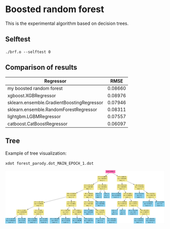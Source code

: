 # Boosted random forest

This is the experimental algorithm based on decision trees.

## Selftest

`./brf.o --selftest 0`

## Comparison of results

| Regressor | RMSE |        
| --- | --- |    
| my boosted random forest | 0.08660 |    
| xgboost.XGBRegressor | 0.08976 |    
| sklearn.ensemble.GradientBoostingRegressor | 0.07946 |    
| sklearn.ensemble.RandomForestRegressor | 0.08311 |    
| lightgbm.LGBMRegressor | 0.07557 |    
| catboost.CatBoostRegressor | 0.06097 |

## Tree 

Example of tree visualization:

`xdot forest_parody.dot_MAIN_EPOCH_1.dot`

![dot.png](pictures/dot.png)





